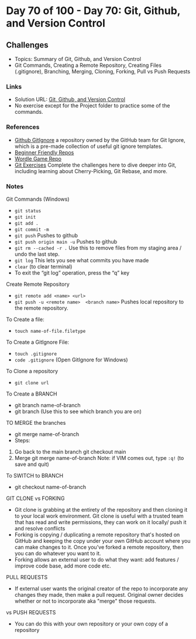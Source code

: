 # Day 70 of 100 - Day 70: Git, Github, and Version Control

## Challenges

- Topics: Summary of Git, Github, and Version Control 
- Git Commands, Creating a Remote Repository, Creating Files (.gitignore), Branching, Merging, Cloning, Forking, Pull vs Push Requests

### Links

- Solution URL: [Git, Github, and Version Control](https://github.com/Mikerniker/100_Days_of_Python/tree/main/Day70)
- No exercise except for the Project folder to practice some of the commands.

### References
- [Github GitIgnore](github.com/gitHub/gitignore) a repository owned by the GitHub team for Git Ignore, which is a pre-made collection of useful git ignore templates.
- [Beginner Friendly Repos](https://github.com/MunGell/awesome-for-beginners)
- [Wordle Game Repo](https://github.com/ritik48/Wordle-Game)
- [Git Exercises](https://learngitbranching.js.org/) Complete the challenges here to dive deeper into Git, including learning about Cherry-Picking, Git Rebase, and more. 

### Notes
Git Commands (Windows)
- ```git status```
- ```git init```
- ```git add .```
- ```git commit -m```
- ```git push```  Pushes to github
- ```git push origin main -u```  Pushes to github
- ```git rm --cached -r .```  Use this to remove files from my staging area / undo the last step. 
- ```git log```  This lets you see what commits you have made
- ```clear``` (to clear terminal)
- To exit the “git log” operation, press the “q” key

Create Remote Repository
- ```git remote add <name> <url>```
- ```git push -u <remote name>  <branch name>```  Pushes local repository to the remote repository. 

To Create a file:
- ```touch name-of-file.filetype```

To Create a GitIgnore File:
- ```touch .gitignore```
- ```code .gitignore```  (Open GitIgnore for Windows)

To Clone a repository
  - ```git clone url```

To Create a BRANCH
- git branch name-of-branch
- git branch (Use this to see which branch you are on)

TO MERGE the branches
- git merge name-of-branch
- Steps:
1. Go back to the main branch
git checkout main
2. Merge
git merge name-of-branch
Note: if VIM comes out, type ```:q!```  (to save and quit)

To SWITCH to BRANCH
- git checkout name-of-branch

GIT CLONE vs FORKING
- Git clone is  grabbing at the entirety of the repository and then cloning it to your local work environment. Git clone is useful with a trusted team that has read and write permissions, they can work on it locally/ push it and resolve conflicts 
- Forking is copying / duplicating a remote repository that's hosted on GitHub and keeping the copy under your own GitHub account where you can make changes to it. Once you've forked a remote repository, then you can do whatever you want to it.
- Forking allows an external user to do what they want: add features / improve code base, add more code etc.

PULL REQUESTS
- If external user wants the original creator of the repo to incorporate any changes they made, then make a pull request. Original owner decides whether or not to incorporate aka "merge" those requests.

vs PUSH REQUESTS
- You can do this with your own repository or your own copy of a repository
